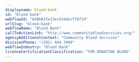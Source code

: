 ```yaml
---
displayname: blood-bank
id: "blood-bank"
webflowId: "640b83fe13ec834decff8f24"
urlSlug: "blood-bank"
webflowName: "Blood Bank"
callToActionLink: "http://www.communitybloodservices.org/"
agencyAdditionalContext: "Community Blood Services"
divisionPhone: "(201) 444-3900"
webflowIndustry: "Blood Bank"
licenseCertificationClassification: "FOR DONATING BLOOD"
---
```

